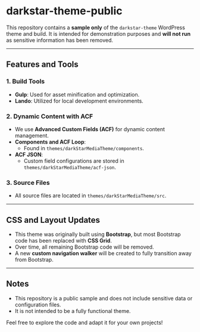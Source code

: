 # darkstar-theme-public

This repository contains a **sample only** of the `darkstar-theme` WordPress theme and build. It is intended for demonstration purposes and **will not run** as sensitive information has been removed.

---

## Features and Tools

### 1. **Build Tools**
- **Gulp**: Used for asset minification and optimization.
- **Lando**: Utilized for local development environments.

### 2. **Dynamic Content with ACF**
- We use **Advanced Custom Fields (ACF)** for dynamic content management.
- **Components and ACF Loop**:
  - Found in `themes/darkStarMediaTheme/components`.
- **ACF JSON**:
  - Custom field configurations are stored in `themes/darkStarMediaTheme/acf-json`.

### 3. **Source Files**
- All source files are located in `themes/darkStarMediaTheme/src`.

---

## CSS and Layout Updates
- This theme was originally built using **Bootstrap**, but most Bootstrap code has been replaced with **CSS Grid**.
- Over time, all remaining Bootstrap code will be removed.
- A new **custom navigation walker** will be created to fully transition away from Bootstrap.

---

## Notes
- This repository is a public sample and does not include sensitive data or configuration files.
- It is not intended to be a fully functional theme.

Feel free to explore the code and adapt it for your own projects!